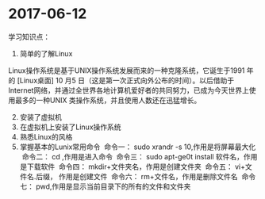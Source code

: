 # 2017-06-12
 学习知识点：
 1. 简单的了解Linux 
 
  Linux操作系统是基于UNIX操作系统发展而来的一种克隆系统，它诞生于1991 年的 [Linux桌面] 10 月5 日（这是第一次正式向外公布的时间）。以后借助于Internet网络，并通过全世界各地计算机爱好者的共同努力，已成为今天世界上使用最多的一种UNIX 类操作系统，并且使用人数还在迅猛增长。 
 
 2. 安装了虚拟机
 3. 在虚拟机上安装了Linux操作系统
 4. 熟悉Linux的风格
 5. 掌握基本的Lunix常用命令 
  命令一： sudo xrandr -s 10,作用是将屏幕最大化
  命令二： cd ,作用是进入命令
  命令三： sudo apt-ge0t install 软件名，作用是下载软件
  命令四： mkdir+文件夹名，作用是创建文件夹
  命令五： vi+文件名.后缀， 作用是创建文件
  命令六： rm+文件名，作用是删除文件名
  命令七： pwd,作用是显示当前目录下的所有的文件和文件夹
 
 
 
